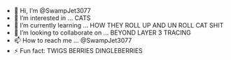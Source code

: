 - 👋 Hi, I’m @SwampJet3077
- 👀 I’m interested in ... CATS
- 🌱 I’m currently learning ... HOW THEY ROLL UP AND UN ROLL CAT SHIT
- 💞️ I’m looking to collaborate on ... BEYOND LAYER 3 TRACING
- 📫 How to reach me ... @SwampJet3077
- ⚡ Fun fact: TWIGS BERRIES DINGLEBERRIES


